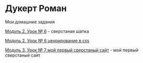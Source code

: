 

# Дукерт Роман
Мои домашние задания

[Модуль 2. Урок № 6](https://dukert-roman.github.io/head/) - сверстаная шапка

[Модуль 2. Урок № 6 ценрирование в css](Dukert-Roman.github.io/lesson_6BoxInCentr/ "ценрирование css")

[Модуль 3. Урок № 7 мой первый сверстаный сайт](Dukert-Roman.github.io/lesson_7/src/) - мой первый сверстаный сайт
